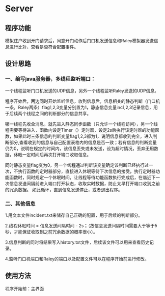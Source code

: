# Server
## 程序功能
模拟住户收到开门请求后，同意开门动作后门口机发送信息和Raley模拟器发送信息进行比对，查看是否符合配置事件。
## 设计思路
### 一、编写java服务器，多线程监听端口：
一个线程监听门口机发送的UDP信息，另外一个线程监听Raley发送的UDP信息。

程序开始后，两边同时开始监听信息，收到信息后，信息相关的静态判断（门口机一条，Raley两条）flag1,2,3变量分别置为1，静态信息变量inc1,2,3记录信息，用于后续两个线程之间的判断部分的信息共享。

哪一线程先收全消息，就先进入静态同步函数（只允许一个线程访问），另一个线程需要等待进入，函数内设定Timer（）定时器，设定2s后执行该定时器的功能函数，如果此时三条信息的判断变量flag1,2,3都为1，说明信息都收到完全，进入判断部分,查看收到的信息与自己配置表格内的信息是否一致；若有信息的判断变量仍为0，说明在规定的时间内，该信息丢失或未发送，设为超时情况，丢弃无用数据，休眠一定时间后再次打开端口收取信息。

同时静态变量flag变为0，另一个线程通过判断该变量确定该判断已经执行过一次，不执行函数的定时器部分，直接进入休眠等待下次信息的接受。执行定时器功能函数时，同时规定一个休眠时间，让线程等待功能函数执行完成后，在临近下一次信息发送间隔前进入端口打开状态，收取实时数据，防止太早打开端口收到之前的冗余数据。
如此循环，直到信息发送停止，或者退出程序。

### 二、其他信息
1.用文本文件incident.txt来储存自己正确的配置，用于后续的判断部分。

2.线程休眠时间 =  信息发送间隔时间 - 2s；（故信息发送间隔时间需要大于等于5秒，才能保证收取到之前冗余数据的概率很小）。

3.信息判断的同时将结果写入history.txt文件，后续该文件可以用来查看历史记录。

4.监听门口机端口和Raley的端口以及配置文件可以在程序开始前进行修改。

## 使用方法  
程序开始前：主界面

